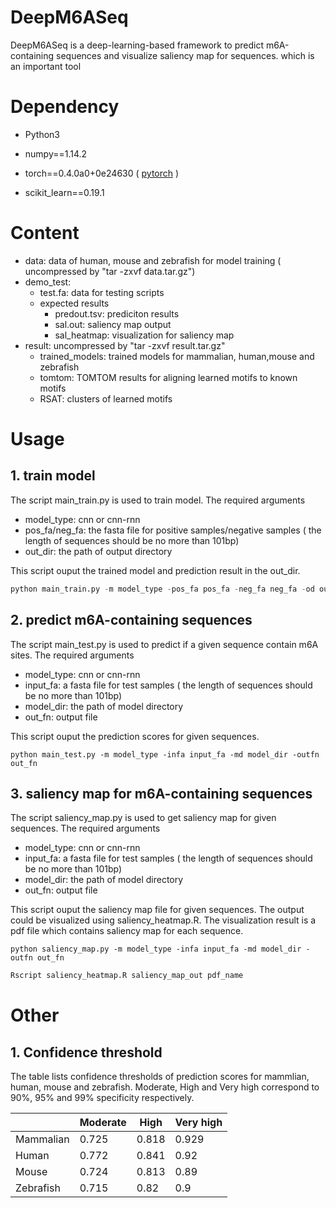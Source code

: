 # DeepM6ASeq

DeepM6ASeq is a deep-learning-based framework to predict m6A-containing sequences and visualize saliency map for sequences. 
which is an important tool



# Dependency

- Python3

- numpy==1.14.2

- torch==0.4.0a0+0e24630  (  [pytorch](https://pytorch.org/)  )

- scikit_learn==0.19.1

  

# Content

- data: data of human, mouse and zebrafish for model training ( uncompressed by "tar -zxvf data.tar.gz")
- demo_test: 
  - test.fa: data for testing scripts
  - expected results
    - predout.tsv: prediciton results
    - sal.out: saliency map output
    - sal_heatmap: visualization for saliency map
- result: uncompressed by "tar -zxvf result.tar.gz"
  - trained_models: trained models for mammalian, human,mouse and zebrafish
  - tomtom: TOMTOM results for aligning learned motifs to known motifs
  - RSAT: clusters of learned motifs

# Usage

## 1. train model

The script main_train.py is used to train model. The required arguments

- model_type: cnn or cnn-rnn
- pos_fa/neg_fa: the fasta file for positive samples/negative samples ( the length of sequences should be no more than 101bp)
- out_dir: the path of output directory

This script ouput the trained model and prediction result in the out_dir. 

```python
python main_train.py -m model_type -pos_fa pos_fa -neg_fa neg_fa -od out_dir
```

## 2. predict m6A-containing sequences

The script main_test.py is used to predict if a given sequence contain m6A sites. The required arguments

- model_type: cnn or cnn-rnn
- input_fa: a fasta file for test samples ( the length of sequences should be no more than 101bp)
- model_dir: the path of model directory
- out_fn: output file 

This script ouput the prediction scores for given sequences. 

```
python main_test.py -m model_type -infa input_fa -md model_dir -outfn out_fn
```



## 3. saliency map for m6A-containing sequences 

The script saliency_map.py is used to get saliency map for given sequences. The required arguments

- model_type: cnn or cnn-rnn
- input_fa: a fasta file for test samples ( the length of sequences should be no more than 101bp)
- model_dir: the path of model directory
- out_fn: output file 

This script ouput the saliency map file for given sequences. The output could be visualized using saliency_heatmap.R. The visualization result is a pdf file which contains saliency map for each sequence.

```
python saliency_map.py -m model_type -infa input_fa -md model_dir -outfn out_fn
```

```R
Rscript saliency_heatmap.R saliency_map_out pdf_name
```
# Other

## 1. Confidence threshold

The table lists confidence thresholds of prediction scores for mammlian, human, mouse and zebrafish. Moderate, High and Very high correspond to 90%, 95% and 99% specificity respectively.

|           | Moderate | High  | Very high |
| --------- | -------- | ----- | --------- |
| Mammalian | 0.725    | 0.818 | 0.929     |
| Human     | 0.772    | 0.841 | 0.92      |
| Mouse     | 0.724    | 0.813 | 0.89      |
| Zebrafish | 0.715    | 0.82  | 0.9       |



